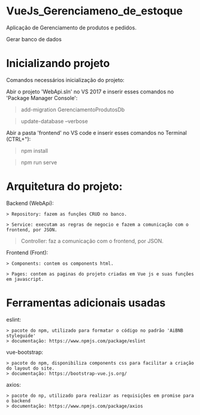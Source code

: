 # VueJs_Gerenciameno_de_estoque

Aplicação de Gerenciamento de produtos e pedidos.

Gerar banco de dados


# Inicializando projeto

Comandos necessários inicialização do projeto:

Abir o projeto 'WebApi.sln' no VS 2017 e inserir esses comandos no 'Package Manager Console':  
  
  > add-migration GerenciamentoProdutosDb
	
  > update-database –verbose
  
Abir a pasta 'frontend' no VS code e inserir esses comandos no Terminal (CTRL+"):

  > npm install
	
  > npm run serve


# Arquitetura do projeto:

Backend (WebApi):
	
	> Repository: fazem as funções CRUD no banco.
	
	> Service: executam as regras de negocio e fazem a comunicação com o frontend, por JSON.
  
  > Controller: faz a comunicação com o frontend, por JSON.


Frontend (Front):
	
	> Components: contem os components html.
	
	> Pages: contem as paginas do projeto criadas em Vue js e suas funções em javascript.
	
	
# Ferramentas adicionais usadas

eslint:

	> pacote do npm, utilizado para formatar o código no padrão 'AiBNB styleguide'
	> documentação: https://www.npmjs.com/package/eslint
	
vue-bootstrap:

	> pacote do npm, disponibiliza components css para facilitar a criação do layout do site.
	> documentação: https://bootstrap-vue.js.org/
	
axios:

	> pacote do np, utilizado para realizar as requisições em promise para o backend
	> documentação: https://www.npmjs.com/package/axios  
